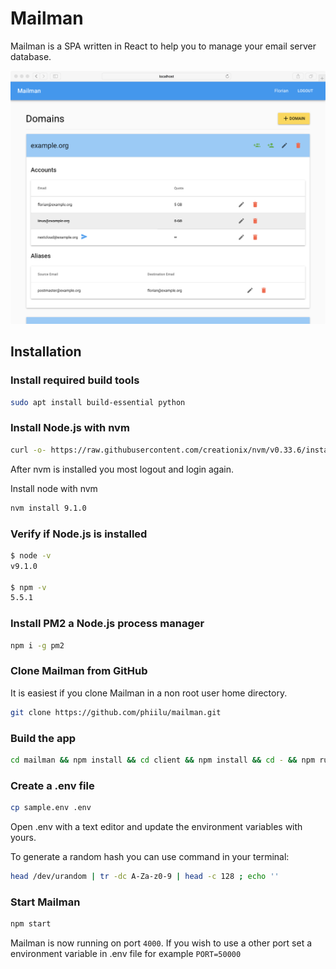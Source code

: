 # Mailman

Mailman is a SPA written in React to help you to manage your email server database.

![Mailman Screenshot](screenshots/mailman.png)

## Installation

### Install required build tools

```bash
sudo apt install build-essential python
```

### Install Node.js with nvm

```bash
curl -o- https://raw.githubusercontent.com/creationix/nvm/v0.33.6/install.sh | bash
```

After nvm is installed you most logout and login again.

Install node with nvm

```bash
nvm install 9.1.0
```

### Verify if Node.js is installed

```bash
$ node -v
v9.1.0

$ npm -v
5.5.1
```

### Install PM2 a Node.js process manager

```bash
npm i -g pm2
```

### Clone Mailman from GitHub

It is easiest if you clone Mailman in a non root user home directory.

```bash
git clone https://github.com/phiilu/mailman.git
```

### Build the app

```bash
cd mailman && npm install && cd client && npm install && cd - && npm run build
```

### Create a .env file

```bash
cp sample.env .env
```

Open .env with a text editor and update the environment variables with yours. 

To generate a random hash you can use command in your terminal:

```bash
head /dev/urandom | tr -dc A-Za-z0-9 | head -c 128 ; echo ''
```

### Start Mailman

```bash
npm start
```

Mailman is now running on port `4000`. If you wish to use a other port set a environment variable in .env file for example `PORT=50000`

